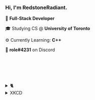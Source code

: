 
<h3>Hi, I'm RedstoneRadiant.</h3>

💼 **Full-Stack Developer**

🎓 Studying CS @ **University of Toronto**

⚙️ Currently Learning: **C++**

📱 **role#4231** on Discord

<br><br><br><br>
<details>
  <summary>🐈</summary>
  
  <img src="https://random-xkcd.redstoneradiant.repl.co/cat" alt="Random cat">
</details>

<details>
  <summary>XKCD</summary>

  <img src="https://random-xkcd.redstoneradiant.repl.co" alt="Random XKCD" />
</details>
